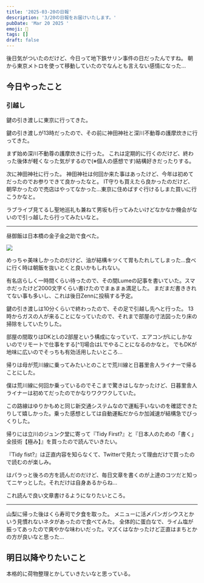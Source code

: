 ```yaml
---
title: '2025-03-20の日報'
description: '3/20の日報をお届けいたします。'
pubDate: 'Mar 20 2025 '
emoji: 🦊
tags: []
draft: false
---
```


後日気がついたのだけど、今日って地下鉄サリン事件の日だったんですね。
朝から東京メトロを使って移動していたのでなんとも言えない感情になった...

## 今日やったこと

### 引越し

鍵の引き渡しに東京に行ってきた。

鍵の引き渡しが13時だったので、その前に神田神社と深川不動尊の護摩炊きに行ってきた。

まず始め深川不動尊の護摩炊きに行った。
これは定期的に行くのだけど、終わった後体が軽くなった気がするので(※個人の感想です)結構好きだったりする。

次に神田神社に行った。
神田神社は何回か来た事はあったけど、今年は初めてだったのでお参りできて良かったなと。
IT守りも買えたら良かったのだけど、朝早かったので売店はやってなかった...東京に住めばすぐ行けるしまた買いに行こうかなと。

ラブライブ見てるし聖地巡礼も兼ねて男坂も行ってみたいけどなかなか機会がないので引っ越したら行ってみたいなと。

---

昼御飯は日本橋の金子金之助で食べた。

![](/home/coma/.ghq/github.com/Comamoca/blog/src/img/2025-03-25-174333.webp)

めっちゃ美味しかったのだけど、油が結構キツくて胃もたれしてしまった...食べに行く時は朝飯を抜いとくと良いかもしれない。

有名店らしく一時間くらい待ったので、その間Lumeの記事を書いていた。スマホだったけど2000文字くらい書けたのでまぁまぁ満足した。
まだまだ書ききれてない事も多いし、これは後日Zennに投稿する予定。

鍵の引き渡しは10分くらいで終わったので、その足で引越し先へと行った。
13時からガスの人が来ることになっていたので、それまで部屋の寸法図ったり床の掃除をしていたりした。

部屋の間取りはDKとLの2部屋という構成になっていて、エアコンがLにしかないのでリモートで仕事をする[^1]場合はLでやることになるのかなと。
でもDKが地味に広いのでそっちも有効活用したいところ...

帰りは母が荒川線に乗ってみたいとのことで荒川線と日暮里舎人ライナーで帰ることにした。

僕は荒川線に何回か乗っているのでそこまで驚きはしなかったけど、日暮里舎人ライナーは初めてだったのでかなりワクワクしていた。

この路線はゆりかもめと同じ新交通システムなので運転手いないのを確認できたりして嬉しかった。乗った感想としては自動運転だからか加減速が結構急でびっくりした。

帰りには立川のジュンク堂に寄って『Tidy
First?』と『日本人のための「書く」全技術【極み】』を買ったので読んでいきたい。

『Tidy
fist?』は正直内容を知らなくて、Twitterで見たって理由だけで買ったので読むのが楽しみ。

はパラっと後ろの方を読んだのだけど、毎日文章を書くのが上達のコツだと知ってニヤっとした。それだけは自身あるからね...

これ読んで良い文章書けるようになりたいところ。

---

山梨に帰った後はくら寿司で夕食を取った。
メニューに活〆パンガシウスとかいう見慣れないネタがあったので食べてみた。
全体的に蛋白なで、ライム塩が振ってあったので爽やかな味わいだった。マズくはなかったけど正直はまちとかの方が良いなと思った...

## 明日以降やりたいこと

本格的に荷物整理とかしていきたいなと思っている。
